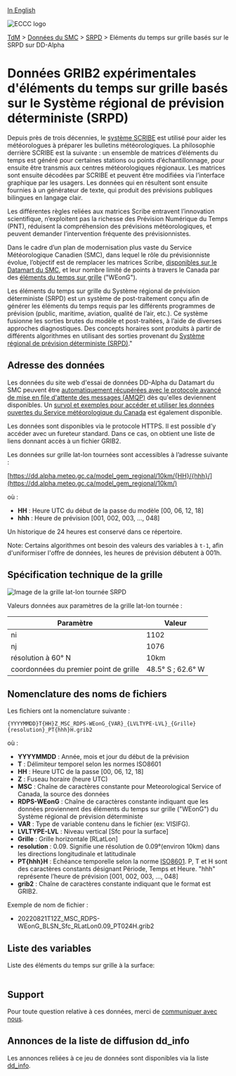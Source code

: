 [In English](readme_rdps-datamart-alpha_en.md)

![ECCC logo](../../img_eccc-logo.png)

[TdM](../../readme_fr.md) > [Données du SMC](../readme_fr.md) > [SRPD](readme_rdps_fr.md) > Eléments du temps sur grille basés sur le SRPD sur DD-Alpha

# Données GRIB2 expérimentales d'éléments du temps sur grille basés sur le Système régional de prévision déterministe (SRPD)

Depuis près de trois décennies, le [système SCRIBE](https://collaboration.cmc.ec.gc.ca/cmc/CMOI/product_guide/product-pages/alpha_glb_scrib_scribe-documentation_gen_f.html) est utilisé pour aider les météorologues à préparer les bulletins météorologiques. La philosophie derrière SCRIBE est la suivante : un ensemble de matrices d’éléments du temps est généré pour certaines stations ou points d’échantillonnage, pour ensuite être transmis aux centres météorologiques régionaux. Les matrices sont ensuite décodées par SCRIBE et peuvent être modifiées via l’interface graphique par les usagers. Les données qui en résultent sont ensuite fournies à un générateur de texte, qui produit des prévisions publiques bilingues en langage clair.

Les différentes règles reliées aux matrices Scribe entravent l’innovation scientifique, n’exploitent pas la richesse des Prévision Numérique du Temps (PNT), réduisent la compréhension des prévisions météorologiques, et peuvent demander l’intervention fréquente des prévisionnistes.

Dans le cadre d’un plan de modernisation plus vaste du Service Météorologique Canadien (SMC), dans lequel le rôle du prévisionniste évolue, l’objectif est de remplacer les matrices Scribe, [disponibles sur le Datamart du SMC](https://dd.meteo.gc.ca/model_gem_regional/matrices/land_regions/), et leur nombre limité de points à travers le Canada par des [éléments du temps sur grille](https://collaboration.cmc.ec.gc.ca/cmc/cmoi/product_guide/docs/tech_notes/technote_weong-hrdps_f.pdf) ("WEonG"). 

Les éléments du temps sur grille du Système régional de prévision déterministe (SRPD) est un système de post-traitement conçu afin de générer les éléments du temps requis par les différents programmes de prévision (public, maritime, aviation, qualité de l’air, etc.). Ce système fusionne les sorties brutes du modèle et post-traitées, à l’aide de diverses approches diagnostiques. Des concepts horaires sont produits à partir de différents algorithmes en utilisant des sorties provenant du [Système régional de prévision déterministe (SRPD)](../readme_rdps_fr.md)."

## Adresse des données 

Les données du site web d'essai de données DD-Alpha du Datamart du SMC peuvent être [automatiquement récupérées avec le protocole avancé de mise en file d'attente des messages (AMQP)](../../msc-datamart/amqp_fr.md) dès qu'elles deviennent disponibles. Un [survol et exemples pour accéder et utiliser les données ouvertes du Service météorologique du Canada](../../usage/readme_fr.md) est également disponible.

Les données sont disponibles via le protocole HTTPS. Il est possible d’y accéder avec un fureteur standard. Dans ce cas, on obtient une liste de liens donnant accès à un fichier GRIB2.

Les données sur grille lat-lon tournées sont accessibles à l’adresse suivante : 

[https://dd.alpha.meteo.gc.ca/model_gem_regional/10km/{HH}/{hhh}/](https://dd.alpha.meteo.gc.ca/model_gem_regional/10km/)

où :

* __HH__ : Heure UTC du début de la passe du modèle [00, 06, 12, 18]
* __hhh__ : Heure de prévision [001, 002, 003, ..., 048]

Un historique de 24 heures est conservé dans ce répertoire.

Note: Certains algorithmes ont besoin des valeurs des variables à `t-1`, afin d'uniformiser l'offre de données, les heures de prévision débutent à 001h.

## Spécification technique de la grille

![Image de la grille lat-lon tournée SRPD](https://collaboration.cmc.ec.gc.ca/cmc/cmos/public_doc/msc-data/nwp_rdps/grille_rdps_Rlatlon.png)

Valeurs données aux paramètres de la grille lat-lon tournée :

| Paramètre | Valeur |
| ------ | ------ |
| ni | 1102 |
| nj | 1076 | 
| résolution à 60° N | 10km |
| coordonnées du premier point de grille | 48.5° S ; 62.6° W | 

## Nomenclature des noms de fichiers 

Les fichiers ont la nomenclature suivante :

`{YYYYMMDD}T{HH}Z_MSC_RDPS-WEonG_{VAR}_{LVLTYPE-LVL}_{Grille}{resolution}_PT{hhh}H.grib2`

où :

* __YYYYMMDD__ : Année, mois et jour du début de la prévision
* __T__ : Délimiteur temporel selon les normes ISO8601
* __HH__ : Heure UTC de la passe [00, 06, 12, 18]
* __Z__ : Fuseau horaire (heure UTC)
* __MSC__ : Chaîne de caractères constante pour Meteorological Service of Canada, la source des données
* __RDPS-WEonG__ : Chaîne de caractères constante indiquant que les données proviennent des éléments du temps sur grille ("WEonG") du Système régional de prévision déterministe
* __VAR__ : Type de variable contenu dans le fichier (ex: VISIFG).
* __LVLTYPE-LVL__ : Niveau vertical [Sfc pour la surface]
* __Grille__ : Grille horizontale [RLatLon]
* __resolution__ : 0.09. Signifie une résolution de 0.09°(environ 10km) dans les directions longitudinale et latitudinale
* __PT{hhh}H__ : Echéance temporelle selon la norme [ISO8601](https://en.wikipedia.org/wiki/ISO_8601). P, T et H sont des caractères constants désignant Période, Temps et Heure. "hhh" représente l’heure de prévision [001, 002, 003, ..., 048]
* __grib2__ : Chaîne de caractères constante indiquant que le format est GRIB2.

Exemple de nom de fichier :

* 20220821T12Z_MSC_RDPS-WEonG_BLSN_Sfc_RLatLon0.09_PT024H.grib2

## Liste des variables

Liste des éléments du temps sur grille à la surface:

<table id="csv-table" class="display"></table>

<link href="https://cdn.jsdelivr.net/npm/simple-datatables@latest/dist/style.css" rel="stylesheet" type="text/css">
<script src="https://cdn.jsdelivr.net/npm/simple-datatables@latest"></script>
<script src="../../../js/variables_datatable.js" type="text/javascript"></script>
<script>
  loadTable("csv-table", "../../../assets/csv/RDPS-WEonG_fr.csv");
</script>

## Support

Pour toute question relative à ces données, merci de [communiquer avec nous](https://meteo.gc.ca/mainmenu/contact_us_f.html).

## Annonces de la liste de diffusion dd_info 

Les annonces reliées à ce jeu de données sont disponibles via la liste [dd_info](https://comm.collab.science.gc.ca/mailman3/postorius/lists/dd_info/).
